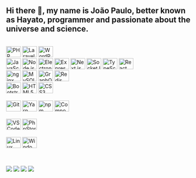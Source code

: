 ## Hi there 👋, my name is João Paulo, better known as Hayato, programmer and passionate about the universe and science.

<!--
**hayatocode-jp/hayatocode-jp** is a ✨ _special_ ✨ repository because its `README.md` (this file) appears on your GitHub profile.

Here are some ideas to get you started:

- 🔭 I’m currently working on ...
- 🌱 I’m currently learning ...
- 👯 I’m looking to collaborate on ...
- 🤔 I’m looking for help with ...
- 💬 Ask me about ...
- 📫 How to reach me: ...
- 😄 Pronouns: ...
- ⚡ Fun fact: ...
-->
<!--
<div align="center">
  <a href="https://github.com/hayatocode-jp">
  <img height="180em" src="https://github-readme-stats.vercel.app/api?username=hayatocode-jp&count_private=true&show_icons=true&theme=dracula&include_all_commits=true">
  <img height="180em" src="https://github-readme-stats.vercel.app/api/top-langs/?username=hayatocode-jp&count_private=true&layout=compact&show_icons=true&langs_count=7&theme=dracula">
</div>
-->
<div style="display: inline_block"><br>
	<img src="https://cdn.jsdelivr.net/gh/devicons/devicon/icons/php/php-plain.svg" title="PHP" style="width: 40px; height: 30px;">
	<img src="https://cdn.jsdelivr.net/gh/devicons/devicon/icons/laravel/laravel-plain.svg" title="Laravel" style="width: 40px; height: 30px;">
	<img src="https://cdn.jsdelivr.net/gh/devicons/devicon/icons/wordpress/wordpress-plain.svg" title="WordPress" style="width: 40px; height: 30px;">
	<br>
	<img src="https://cdn.jsdelivr.net/gh/devicons/devicon/icons/javascript/javascript-original.svg" title="JavaScript" style="width: 40px; height: 30px;">
	<img src="https://cdn.jsdelivr.net/gh/devicons/devicon/icons/nodejs/nodejs-original.svg" title="Node.js" style="width: 40px; height: 30px;">
	<img src="https://cdn.jsdelivr.net/gh/devicons/devicon/icons/electron/electron-original.svg" title="Electron" style="width: 40px; height: 30px;">
	<img src="https://cdn.jsdelivr.net/gh/devicons/devicon/icons/express/express-original.svg" title="Express" style="width: 40px; height: 30px;">
	<img src="https://cdn.jsdelivr.net/gh/devicons/devicon/icons/nextjs/nextjs-original-wordmark.svg" title="Next.js" style="width: 40px; height: 30px;">
	<img src="https://cdn.jsdelivr.net/gh/devicons/devicon/icons/socketio/socketio-original.svg" title="Socket.IO" style="width: 40px; height: 30px;">
	<img src="https://cdn.jsdelivr.net/gh/devicons/devicon/icons/typescript/typescript-plain.svg" title="TypeScript" style="width: 40px; height: 30px;">
	<img src="https://cdn.jsdelivr.net/gh/devicons/devicon/icons/react/react-original.svg" title="React" style="width: 40px; height: 30px;">
	<br>
	<img src="https://cdn.jsdelivr.net/gh/devicons/devicon/icons/nginx/nginx-original.svg" title="nginx" style="width: 40px; height: 30px;">
	<img src="https://cdn.jsdelivr.net/gh/devicons/devicon/icons/mysql/mysql-original.svg" title="MySQL" style="width: 40px; height: 30px;">
	<img src="https://cdn.jsdelivr.net/gh/devicons/devicon/icons/graphql/graphql-plain.svg" title="GraphQL" style="width: 40px; height: 30px;">
	<img src="https://cdn.jsdelivr.net/gh/devicons/devicon/icons/redis/redis-original.svg" title="Redis" style="width: 40px; height: 30px;">
	<br>
	<img src="https://cdn.jsdelivr.net/gh/devicons/devicon/icons/bootstrap/bootstrap-original.svg" title="Bootstrap" style="width: 40px; height: 30px;">
	<img src="https://cdn.jsdelivr.net/gh/devicons/devicon/icons/html5/html5-original.svg" title="HTML5" style="width: 40px; height: 30px;">
	<img src="https://cdn.jsdelivr.net/gh/devicons/devicon/icons/css3/css3-original.svg" title="CSS3" style="width: 40px; height: 30px;">
</div>

<div style="display: inline_block"><br>
	<img src="https://cdn.jsdelivr.net/gh/devicons/devicon/icons/git/git-original.svg" title="Git" style="width: 40px; height: 30px;">
	<img src="https://cdn.jsdelivr.net/gh/devicons/devicon/icons/yarn/yarn-original.svg" title="Yarn" style="width: 40px; height: 30px;">
	<img src="https://cdn.jsdelivr.net/gh/devicons/devicon/icons/npm/npm-original-wordmark.svg" title="npm" style="width: 40px; height: 30px;">
	<img src="https://cdn.jsdelivr.net/gh/devicons/devicon/icons/composer/composer-original.svg" title="Composer" style="width: 40px; height: 30px;">
</div>

<div style="display: inline_block"><br>
	<img src="https://cdn.jsdelivr.net/gh/devicons/devicon/icons/vscode/vscode-original.svg" title="VS Code" style="width: 40px; height: 30px;">
	<img src="https://cdn.jsdelivr.net/gh/devicons/devicon/icons/phpstorm/phpstorm-original.svg" title="PhpStorm" style="width: 40px; height: 30px;">
</div>

<div style="display: inline_block"><br>
	<img src="https://cdn.jsdelivr.net/gh/devicons/devicon/icons/linux/linux-original.svg" title="Linux" style="width: 40px; height: 30px;">
	<img src="https://cdn.jsdelivr.net/gh/devicons/devicon/icons/windows8/windows8-original.svg" title="Windows" style="width: 40px; height: 30px;">
</div>

  ##

<div><br>
	<a href="https://twitter.com/hayatocode" target="_blank"><img src="https://img.shields.io/badge/Twitter-00acee?style=for-the-badge&logo=twitter&logoColor=white"></a>
	<a href="https://instagram.com/hayatocode" target="_blank"><img src="https://img.shields.io/badge/Instagram-E4405F?style=for-the-badge&logo=instagram&logoColor=white"></a>
	<!--<a href="https://discordapp.com/138083439197945856" target="_blank"><img src="https://img.shields.io/badge/Discord-7289DA?style=for-the-badge&logo=discord&logoColor=white"></a>
	<a href="mailto:hayatocode.jp@gmail.com"><img src="https://img.shields.io/badge/-Gmail-%23333?style=for-the-badge&logo=gmail&logoColor=white"></a>-->
	<a href="https://gitlab.com/hayatocode" target="_blank"><img src="https://img.shields.io/badge/GitLab-303030?style=for-the-badge&logo=gitlab&logoColor=white"></a>
	<a href="https://github.com/hayatocode-jp" target="_blank"><img src="https://img.shields.io/badge/GitHub-1E2327?style=for-the-badge&logo=github&logoColor=white"></a>
</div>
